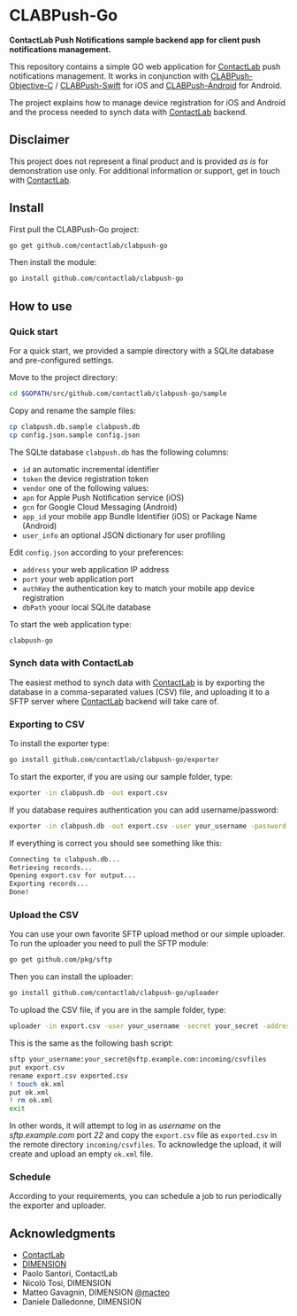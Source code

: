 # CLABPush-Go
**ContactLab Push Notifications sample backend app for client push notifications management.**

This repository contains a simple GO web application for [ContactLab](http://www.contactlab.com) push notifications management. It works in conjunction with [CLABPush-Objective-C](https://github.com/contactlab/CLABPush-Objective-C) / [CLABPush-Swift](https://github.com/contactlab/CLABPush-Swift) for iOS and [CLABPush-Android](https://github.com/contactlab/CLABPush-Android) for Android.

The project explains how to manage device registration for iOS and Android and the process needed to synch data with [ContactLab](http://www.contactlab.com) backend. 


## Disclaimer
This project does not represent a final product and is provided *as is* for demonstration use only. For additional information or support, get in touch with [ContactLab](http://www.contactlab.com).

## Install

First pull the CLABPush-Go project:

```bash
go get github.com/contactlab/clabpush-go
```

Then install the module:

```bash
go install github.com/contactlab/clabpush-go
```

## How to use

### Quick start

For a quick start, we provided a sample directory with a SQLite database and pre-configured settings. 

Move to the project directory:

```bash
cd $GOPATH/src/github.com/contactlab/clabpush-go/sample
```

Copy and rename the sample files: 

```bash
cp clabpush.db.sample clabpush.db
cp config.json.sample config.json
```

The SQLte database `clabpush.db` has the following columns:

- `id` an automatic incremental identifier 
- `token` the device registration token 
- `vendor` one of the following values: 
 - `apn` for Apple Push Notification service (iOS)
 - `gcn` for Google Cloud Messaging (Android)
- `app_id` your mobile app Bundle Identifier (iOS) or Package Name (Android)
- `user_info` an optional JSON dictionary for user profiling

Edit `config.json` according to your preferences: 

- `address` your web application IP address
- `port` your web application port
- `authKey` the authentication key to match your mobile app device registration
- `dbPath` yoour local SQLite database

To start the web application type:

```bash
clabpush-go
```

### Synch data with ContactLab

The easiest method to synch data with [ContactLab](http://www.contactlab.com) is by exporting the database in a comma-separated values (CSV) file, and uploading it to a SFTP server where [ContactLab](http://www.contactlab.com) backend will take care of.   

### Exporting to CSV

To install the exporter type: 

```bash
go install github.com/contactlab/clabpush-go/exporter
```

To start the exporter, if you are using our sample folder, type:

```bash
exporter -in clabpush.db -out export.csv
```
If you database requires authentication you can add username/password:  

```bash
exporter -in clabpush.db -out export.csv -user your_username -password your_password
```

If everything is correct you should see something like this: 

```bash
Connecting to clabpush.db...
Retrieving records...
Opening export.csv for output...
Exporting records...
Done!
```

### Upload the CSV

You can use your own favorite SFTP upload method or our simple uploader. To run the uploader you need to pull the SFTP module: 

```bash
go get github.com/pkg/sftp
```

Then you can install the uploader:

```bash
go install github.com/contactlab/clabpush-go/uploader
```

To upload the CSV file, if you are in the sample folder, type:

```bash
uploader -in export.csv -user your_username -secret your_secret -address sftp.example.com:22 -directory incoming/csvfiles -file exported.csv
```

This is the same as the following bash script:

```bash
sftp your_username:your_secret@sftp.example.com:incoming/csvfiles
put export.csv
rename export.csv exported.csv
! touch ok.xml
put ok.xml
! rm ok.xml
exit
```

In other words, it will attempt to log in as *username* on the *sftp.example.com* port *22* and copy the `export.csv` file as `exported.csv` in the remote directory `incoming/csvfiles`. To acknowledge the upload, it will create and upload an empty `ok.xml` file.

### Schedule 

According to your requirements, you can schedule a job to run periodically the exporter and uploader. 

## Acknowledgments

- [ContactLab](http://www.contactlab.com)
- [DIMENSION](http://www.dimension.it)
- Paolo Santori, ContactLab
- Nicolò Tosi, DIMENSION
- Matteo Gavagnin, DIMENSION [@macteo](http://twitter.com/macteo)
- Daniele Dalledonne, DIMENSION
